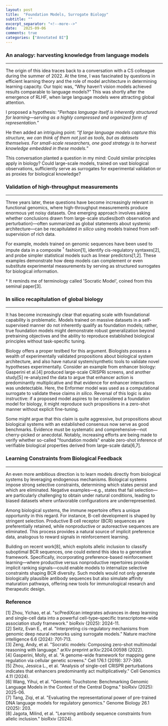 ```yaml
---
layout: post
title:  "Foundation Models, Surrogate Biology"
subtitle: ""
excerpt_separator: "<!--more-->"
date:	2025-09-06
comments: true
categories: ["Annotated BI"]
---
```


### An analogy: harvesting knowledge from language models
---
The origin of this idea traces back to a conversation with a CS colleague during the summer of 2022. At the time, I was fascinated by questions in efficient learning theory and the role of model architecture in determining learning capacity. Our topic was, “Why haven’t vision models achieved results comparable to language models?” This was shortly after the emergence of RLHF, when large language models were attracting global attention. 

I proposed a hypothesis: “_Perhaps language itself is inherently structured for learning—serving as a highly compressed and organized form of representation._”

He then added an intriguing point: “_If large language models capture this structure, we can think of them not just as tools, but as datasets themselves. For small-scale researchers, one good strategy is to harvest knowledge embedded in these models._”

This conversation planted a question in my mind: Could similar principles apply in biology? Could large-scale models, trained on vast biological observations, sufficiently serve as surrogates for experimental validation or as proxies for biological knowledge?

### Validation of high-throughput measurements
---
Three years later, these questions have become increasingly relevant in functional genomics, where high-throughput measurements produce enormous yet noisy datasets. One emerging approach involves asking whether conclusions drawn from large-scale studies(both observation and perturbation)—often summarized as global statements about systemic architecture—can be recapitulated _in silico_ using models trained from self-supervision of rich data.

For example, models trained on genomic sequences have been used to impute data in a composite $^\dagger$ fashion[1], identify cis-regulatory syntaxes[2], and probe simpler statistical models such as linear predictors[1,2]. These examples demonstrate how deep models can complement or even substitute experimental measurements by serving as structured surrogates for biological information.

$\dagger$ It reminds me of terminology called 'Socratic Model', coined from this seminal paper[3].

### In silico recapitulation of global biology
---
It has become increasingly clear that equating scale with foundational capability is problematic. Models trained on massive datasets in a self-supervised manner do not inherently qualify as foundation models; rather, true foundation models might demonstrate robust generalization beyond pretraining objectives and the ability to reproduce established biological principles without task-specific tuning.

Biology offers a proper testbed for this argument. Biologists possess a wealth of experimentally validated propositions about biological system architecture, and also have natural system/synthetic tools to validate novel hypotheses experimentally. Consider an example from enhancer biology: Gasperini et al.[4] produced large-scale CRISPRi screens, and another study[5] re-analyzed the data to argue that enhancer action is predominantly multiplicative and that evidence for enhancer interactions was undetectable. Here, the Enformer model was used as a computational surrogate to validate these claims _in silico_. Reversal of this logic is also instructive: if a proposed model aspires to be considered a foundation model for biology, it might reproduce such propositions in a zero-shot manner without explicit fine-tuning. 

Some might argue that this claim is quite aggressive, but propositions about biological systems with an established consensus now serve as good benchmarks. Evidence must be systematic and comprehensive—not cherry-picked or anecdotal. Notably, increasing efforts are being made to verify whether so-called "foundation models" enable zero-shot inference of verifiable biological properties derived from large-scale data[6,7].

### Learning Constraints from Biological Feedback
---
An even more ambitious direction is to learn models directly from biological systems by leveraging endogenous mechanisms. Biological systems impose strong selective constraints, determining which states persist and which are eliminated. Negative examples—e.g., states that fail selection—are particularly challenging to obtain under natural conditions, leading to biased datasets where unfavorable configurations are underrepresented.

Among biological systems, the immune repertoire offers a unique opportunity in this regard. For instance, B-cell development is shaped by stringent selection. Productive B cell receptor (BCR) sequences are preferentially retained, while nonproductive or autoreactive sequences are eliminated. This process provides a natural source of implicit preference data, analogous to reward signals in reinforcement learning.

Building on recent work[8], which exploits allelic inclusion to classify suboptimal BCR sequences, one could extend this idea to a generative framework. Specifically, incorporating preference-based reinforcement learning—where productive versus nonproductive repertoires provide implicit ranking signals—could enable models to internalize selective constraints shaping BCR diversity. Such models would not only generate biologically plausible antibody sequences but also simulate affinity maturation pathways, offering new tools for immunological research and therapeutic design.

### Reference
[1] Zhou, Yichao, et al. "scPrediXcan integrates advances in deep learning and single-cell data into a powerful cell-type–specific transcriptome-wide association study framework." bioRxiv (2025): 2024-11. <br/>
[2] Seitz, Evan E., et al. "Interpreting cis-regulatory mechanisms from genomic deep neural networks using surrogate models." Nature machine intelligence 6.6 (2024): 701-713. <br/>
[3] Zeng, Andy, et al. "Socratic models: Composing zero-shot multimodal reasoning with language." arXiv preprint arXiv:2204.00598 (2022). <br/>
[4] Gasperini, Molly, et al. "A genome-wide framework for mapping gene regulation via cellular genetic screens." Cell 176.1 (2019): 377-390. <br/>
[5] Zhou, Jessica L., et al. "Analysis of single-cell CRISPR perturbations indicates that enhancers predominantly act multiplicatively." Cell Genomics 4.11 (2024). <br/>
[6] Wang, Yihui, et al. "Genomic Touchstone: Benchmarking Genomic Language Models in the Context of the Central Dogma." bioRxiv (2025): 2025-06. <br/>
[7] Tang, Ziqi, et al. "Evaluating the representational power of pre-trained DNA language models for regulatory genomics." Genome Biology 26.1 (2025): 203. <br/>
[8] Jagota, Milind, et al. "Learning antibody sequence constraints from allelic inclusion." bioRxiv (2024). <br/>
